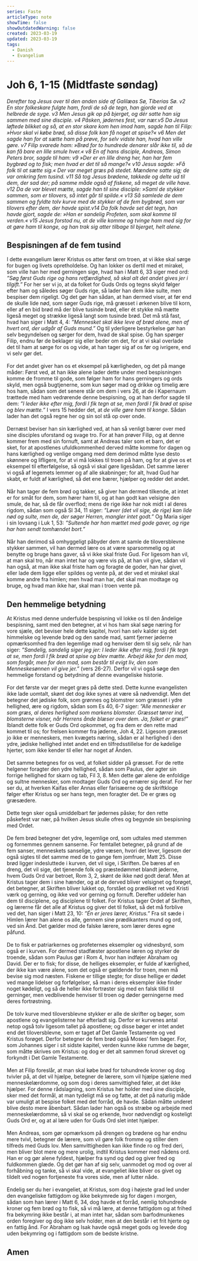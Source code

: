 ```yaml
---
series: Faste
articleType: note
showTime: false
showOutdatedWarning: false
created: 2023-03-19
updated: 2023-03-19
tags:
  - Danish
  - Evangelium
---
```


# Joh 6, 1-15 (Midtfaste søndag)
_Derefter tog Jesus over til den anden side af Galilæas Sø, Tiberias Sø. v2 En stor folkeskare fulgte ham, fordi de så de tegn, han gjorde ved at helbrede de syge. v3 Men Jesus gik op på bjerget, og dér satte han sig sammen med sine disciple. v4 Påsken, jødernes fest, var nær.v5 Da Jesus løftede blikket og så, at en stor skare kom hen imod ham, sagde han til Filip: »Hvor skal vi købe brød, så disse folk kan få noget at spise?« v6 Men det sagde han for at sætte ham på prøve, for selv vidste han, hvad han ville gøre. v7 Filip svarede ham: »Brød for to hundrede denarer slår ikke til, så de kan få bare en lille smule hver.« v8 En af hans disciple, Andreas, Simon Peters bror, sagde til ham: v9 »Der er en lille dreng her, han har fem bygbrød og to fisk; men hvad er det til så mange?« v10 Jesus sagde: »Få folk til at sætte sig.« Der var meget græs på stedet. Mændene satte sig; de var omkring fem tusind. v11 Så tog Jesus brødene, takkede og delte ud til dem, der sad der; på samme måde også af fiskene, så meget de ville have. v12 Da de var blevet mætte, sagde han til sine disciple: »Saml de stykker sammen, som er tilovers, så intet går til spilde.« v13 Så samlede de dem sammen og fyldte tolv kurve med de stykker af de fem bygbrød, som var tilovers efter dem, der havde spist.v14 Da folk havde set det tegn, han havde gjort, sagde de: »Han er sandelig Profeten, som skal komme til verden.« v15 Jesus forstod nu, at de ville komme og tvinge ham med sig for at gøre ham til konge, og han trak sig atter tilbage til bjerget, helt alene._

## Bespisningen af de fem tusind
I dette evangelium lærer Kristus os atter først om troen, at vi ikke skal sørge for bugen og livets opretholdelse. Og han lokker os dertil med et mirakel, som ville han her med gerningen sige, hvad han i Matt 6, 33 siger med ord: _”Søg først Guds rige og hans retfærdighed, så skal alt det andet gives jer i tilgift.”_ For her ser vi jo, at da folket for Guds Ords og tegns skyld følger efter ham og således søger Guds rige, så lader han dem ikke sulte, men bespiser dem rigeligt. Og det gør han sådan, at han dermed viser, at før end de skulle lide nød, som søger Guds rige, må græsset i ørkenen blive til korn, eller af en bid brød må der blive tusinde brød, eller ét stykke må mætte ligeså meget og strække ligeså langt som tusinde brød. Det må stå fast, hvad han siger i Matt 4, 4: _”Mennesket skal ikke leve af brød alene, men af hvert ord, der udgår af Guds mund.”_ Og til yderligere bestyrkelse gør han selv begyndelsen og sørger for dem, hvad de skal spise. Og han spørger Filip, endnu før de beklager sig eller beder om det, for at vi skal overlade det til ham at sørge for os og vide, at han tager sig af os før og ivrigere, end vi selv gør det.  
&nbsp;  
For det andet giver han os et eksempel på kærligheden, og det på mange måder: Først ved, at han ikke alene lader dette under med bespisningen komme de fromme til gode, som følger ham for hans gerningers og ords skyld, men også bugtjenerne, som kun søger mad og drikke og timelig ære hos ham, sådan som det senere står om dem i vers 26, at de i Kapernaum trættede med ham vedrørende denne bespisning, og at han derfor sagde til dem: _”I leder ikke efter mig, fordi I fik tegn at se, men fordi I fik brød at spise og blev mætte.”_ I vers 15 hedder det, at _de ville gøre ham til konge_. Sådan lader han det også regne her og sin sol stå op over onde.  
&nbsp;  
Dernæst beviser han sin kærlighed ved, at han så venligt bærer over med sine disciples uforstand og svage tro. For at han prøver Filip, og at denne kommer frem med sin fornuft, samt at Andreas taler som et barn, det er sket, for at apostlenes ufuldkommenhed derved måtte komme for dagen og hans kærlighed og venlige omgang med dem derimod måtte lyse desto skønnere og lifligere, for at vi må lokkes til troen på ham, og for at give os et eksempel til efterfølgelse, så også vi skal gøre ligesådan. Det samme lærer vi også af legemets lemmer og af alle skabninger; for alt, hvad Gud har skabt, er fuldt af kærlighed, så det ene bærer, hjælper og redder det andet.  
&nbsp;  
Når han tager de fem brød og takker, så giver han dermed tilkende, at intet er for småt for dem, som hører ham til, og at han godt kan velsigne den smule, de har, så de får overflod; mens de rige ikke har nok midt i al deres rigdom, sådan som også Sl 34, 11 siger: _”Løver (det vil sige, de rige) kan lide nød og sulte, men de, der søger Herren, mangler intet godt.”_ Og Maria siger i sin lovsang i Luk 1, 53: _”Sultende har han mættet med gode gaver, og rige har han sendt tomhændet bort.”_  
&nbsp;  
Når han derimod så omhyggeligt påbyder dem at samle de tiloversblevne stykker sammen, vil han dermed lære os at være sparsommelig og at benytte og bruge hans gaver, så vi ikke skal friste Gud. For ligesom han vil, at man skal tro, når man intet har og være vis på, at han vil give, sådan vil han også, at man ikke skal friste ham og foragte de goder, han har givet, eller lade dem ligge eller spildes og vente på, at der ved et mirakel skal komme andre fra himlen; men hvad man har, det skal man modtage og bruge, og hvad man ikke har, skal man i troen vente på.

## Den hemmelige betydning
At Kristus med denne underfulde bespisning vil lokke os til den åndelige bespisning, samt med den betegner, at vi hos ham skal søge næring for vore sjæle, det beviser hele dette kapitel, hvori han selv kalder sig det himmelske og levende brød og den sande mad, samt fjerner jøderne opmærksomhed fra den legemlige mad og henviser dem til sig selv, når han siger: _”Sandelig, sandelig siger jeg jer: I leder ikke efter mig, fordi I fik tegn at se, men fordi I fik brød at spise og blev mætte. Arbejd ikke for den mad, som forgår, men for den mad, som består til evigt liv, den som Menneskesønnen vil give jer.”_ (vers 26-27). Derfor vil vi også søge den hemmelige forstand og betydning af denne evangeliske historie.  
&nbsp;  
For det første var der meget græs på dette sted. Dette kunne evangelisten ikke lade uomtalt, skønt det dog ikke synes at være så nødvendigt. Men det betegner det jødiske folk, som grønnes og blomstrer som græsset i ydre hellighed, ære og rigdom, sådan som Es 40, 6-7 siger: _”Alle mennesker er som græs, al deres herlighed som markens blomster. Græsset tørrer ind, blomsterne visner, når Herrens ånde blæser over dem. Ja, folket er græs!”_ Iblandt dette folk er Guds Ord opkommet, og fra dem er den rette mad kommet til os; for frelsen kommer fra jøderne, Joh 4, 22. Ligesom græsset jo ikke er menneskers, men kvægets næring, sådan er al herlighed i den ydre, jødiske hellighed intet andet end en tilfredsstillelse for de kødelige hjerter, som ikke kender til eller har noget af Ånden.  
&nbsp;  
Det samme betegnes for os ved, at folket sidder på græsset. For de rette helgener foragter den ydre hellighed, sådan som Paulus, der agter sin forrige hellighed for skarn og tab, Fil 3, 8. Men dette gør alene de enfoldige og sultne mennesker, som modtager Guds Ord og ernærer sig deraf. For her ser du, at hverken Kaifas eller Annas eller farisæerne og de skriftkloge følger efter Kristus og ser hans tegn, men foragter det. De er græs og græsædere.  
&nbsp;  
Dette tegn sker også umiddelbart før jødernes påske; for den rette påskefest var nær, på hvilken Jesus skulle ofres og begynde sin bespisning med Ordet.  
&nbsp;  
De fem brød betegner det ydre, legemlige ord, som udtales med stemmen og fornemmes gennem sanserne. For femtallet betegner, på grund af de fem sanser, menneskets sanselige, ydre væsen, hvori det lever, ligesom der også sigtes til det samme med de to gange fem jomfruer, Matt 25. Disse brød ligger indesluttede i kurven, det vil sige, i Skriften. De bæres af en dreng, det vil sige, det tjenende folk og præstedømmet blandt jøderne, hvem Guds Ord var betroet, Rom 3, 2, skønt de ikke nød godt deraf. Men at Kristus tager dem i sine hænder, og at de derved bliver velsignet og forøget, det betegner, at Skriften bliver lukket op, forstået og prædiket ret ved Kristi værk og gerning, og ikke ved vor gerning og fornuft. Derefter uddeler han dem til disciplene, og disciplene til folket. For Kristus tager Ordet af Skriften, og lærerne får det alle af Kristus og giver det til folket, så det må forblive ved det, han siger i Matt 23, 10: _”Én er jeres lærer, Kristus.”_ Fra sit sæde i Himlen lærer han alene os alle, gennem sine prædikanters mund og ord, ved sin Ånd. Det gælder mod de falske lærere, som lærer deres egne påfund.  
&nbsp;  
De to fisk er patriarkernes og profeternes eksempler og vidnesbyrd, som også er i kurven. For dermed stadfæster apostlene læren og styrker de troende, sådan som Paulus gør i Rom 4, hvor han indføjer Abraham og David. Der er to fisk; for disse, de helliges eksempler, er fulde af kærlighed, der ikke kan være alene, som det også er gældende for troen, men må bevise sig mod næsten. Fiskene er tillige stegte; for disse hellige er dødet ved mange lidelser og forfølgelser, så man i deres eksempler ikke finder noget kødeligt, og så de heller ikke fortrøster sig med en falsk tillid til gerninger, men vedblivende henviser til troen og døder gerningerne med deres fortrøstning.  
&nbsp;  
De tolv kurve med tiloversblevne stykker er alle de skrifter og bøger, som apostlene og evangelisterne har efterladt sig. Derfor er kurvenes antal netop også tolv ligesom tallet på apostlene; og disse bøger er intet andet end det tiloversblevne, som er taget af Det Gamle Testamente og ved Kristus forøget. Derfor betegner de fem brød også Moses’ fem bøger. For, som Johannes siger i sit sidste kapitel, verden kunne ikke rumme de bøger, som måtte skrives om Kristus: og dog er det alt sammen forud skrevet og forkyndt i Det Gamle Testamente.  
&nbsp;  
Men at Filip foreslår, at man skal købe brød for tohundrede kroner og dog tvivler på, at det vil hjælpe, betegner de lærere, som vil hjælpe sjælene med menneskelærdomme, og som dog i deres samvittighed føler, at det ikke hjælper. For denne rådslagning, som Kristus her holder med sine disciple, sker med det formål, at man tydeligt må se og fatte, at det på naturlig måde var umuligt at bespise folket med det forråd, de havde. Sådan måtte underet blive desto mere åbenbart. Sådan lader han også os stræbe og arbejde med menneskelærdomme, så vi skal se og erkende, hvor nødvendigt og kosteligt Guds Ord er, og at al lære uden for Guds Ord slet intet hjælper.  
&nbsp;  
Men Andreas, som gør opmærksom på drengen og brødene og har endnu mere tvivl, betegner de lærere, som vil gøre folk fromme og stiller dem tilfreds med Guds lov. Men samvittigheden kan ikke finde ro og fred deri, men bliver blot mere og mere urolig, indtil Kristus kommer med nådens ord. Han er og gør alene fyldest, hjælper fra synd og død og giver fred og fuldkommen glæde. Og det gør han af sig selv, uanmodet og mod og over al forhåbning og tanke, så vi skal vide, at evangeliet ikke bliver os givet og tildelt ved nogen fortjeneste fra vores side, men af lutter nåde.  
&nbsp;  
Endelig ser du her i evangeliet, at Kristus, som dog i højeste grad led under den evangeliske fattigdom og ikke bekymrede sig for dagen i morgen, sådan som han lærer i Matt 6, 34, dog havde et forråd, nemlig tohundrede kroner og fem brød og to fisk, så vi må lære, at denne fattigdom og at frihed fra bekymring ikke består i, at man intet har, sådan som barfodmunkenes orden foregiver og dog ikke selv holder, men at den består i et frit hjerte og en fattig ånd. For Abraham og Isak havde også meget gods og levede dog uden bekymring og i fattigdom som de bedste kristne.

## Amen
<!-- 
Dr. Martin Luther's Church-Postil
Original source: https://www.lutherdansk.dk
by Priest Finn B. Andersen.
Copied and processed into md-format 
by lovkyndig 2023.
-->